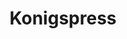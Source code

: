 ---
title: Konigspress
slug: konigspress
github_link: https://github.com/TheChymera/Koenigspress
demo_preview: http://mw.chymera.eu/
demo_screenshot: 
description: Elegant and visually well-suited for longer texts; minimal, centered,
  single-column, typography-oriented.
---